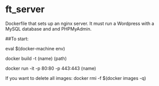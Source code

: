# ft_server
Dockerfile that sets up an nginx server. It must run a Wordpress with a MySQL database and and PHPMyAdmin.

##To start:

eval $(docker-machine env)

docker build -t (name) (path)

docker run -it -p 80:80 -p 443:443 (name)

If you want to delete all images:
docker rmi -f $(docker images -q)
